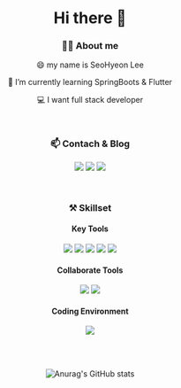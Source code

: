 
<div align=center>

# Hi there 👋


### 👩‍💻 About me

😄 my name is SeoHyeon Lee

🌱 I’m currently learning SpringBoots & Flutter

💻 I want full stack developer 

</div>


</br>


<div align=center>

### 📫 Contach & Blog
<!--naver mail-->
<a href="mailto:uimi7625@naver.com"><img src="https://img.shields.io/badge/naver-03C75A?style=flat-square&logo=naver&logoColor=white&link=mailto:uimi7625@naver.com"/></a> <!-- gmail--> 
<a href="mailto:uimi3606@gmail.com"><img src="https://img.shields.io/badge/gmail-EA4335?style=flat-square&logo=gmail&logoColor=white&link=mailto:uimi3606@gmail.com"/></a> <!--tistory-->
<a href="https://backenddevelopercorinne.tistory.com/"><img src="https://img.shields.io/badge/tistory-orange?style=flat&logo=tistory&logoColor=white"/></a> 

</div>


</br>


<div align=center>

  
### ⚒️ Skillset  

#### Key Tools  

<!-- HTML -->
<img src="https://img.shields.io/badge/HTML5-E34F26?style=style=flat&logo=html5&logoColor=white">
<!-- CSS -->
<img src="https://img.shields.io/badge/Css3-1572B6?style=style=flat&logo=css3&logoColor=white">
<!-- JavaScript -->
<img src="https://img.shields.io/badge/Javascript-F7DF1E?style=style=flat&logo=javascript&logoColor=white">
<!-- React -->
<img src="https://img.shields.io/badge/React-61DAFB?style=style=flat&logo=react&logoColor=white"> 
<!-- ReactNative -->
<img src="https://img.shields.io/badge/React Native-0088CC?style=style=flat&logo=react&logoColor=white">
   

#### Collaborate Tools  

 <!--github-->
 <img src="https://img.shields.io/badge/github-181717?style=flat-square&logo=github&logoColor=white"> 
 <!--figma-->
 <img src="https://img.shields.io/badge/figma-F24E1E?style=flat-square&logo=figma&logoColor=white"> 

 
#### Coding Environment
<!--Visual Studio Code-->
<img src="https://img.shields.io/badge/visualstudiocode-007ACC?style=flat-square&logo=visualstudiocode&logoColor=white"> 

</div>


<br><br>


<div align=center>

![Anurag's GitHub stats](https://github-readme-stats.vercel.app/api?username=mynameisseohyeon&show_icons=true&theme=tokyonight)

</div>
